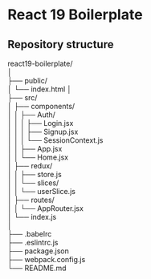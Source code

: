# React 19 Boilerplate
## Repository structure
react19-boilerplate/ <br />
│ <br />
├── public/ <br />
│   └── index.html
│ <br />
├── src/ <br />
│   ├── components/ <br />
│   │   ├── Auth/ <br />
│   │   │   ├── Login.jsx <br />
│   │   │   ├── Signup.jsx <br />
│   │   │   └── SessionContext.js <br />
│   │   ├── App.jsx <br />
│   │   └── Home.jsx <br />
│   ├── redux/ <br />
│   │   ├── store.js <br />
│   │   └── slices/ <br />
│   │       └── userSlice.js <br />
│   ├── routes/ <br />
│   │   └── AppRouter.jsx <br />
│   └── index.js <br />
│ <br />
├── .babelrc <br />
├── .eslintrc.js <br />
├── package.json <br />
├── webpack.config.js <br />
└── README.md <br />
